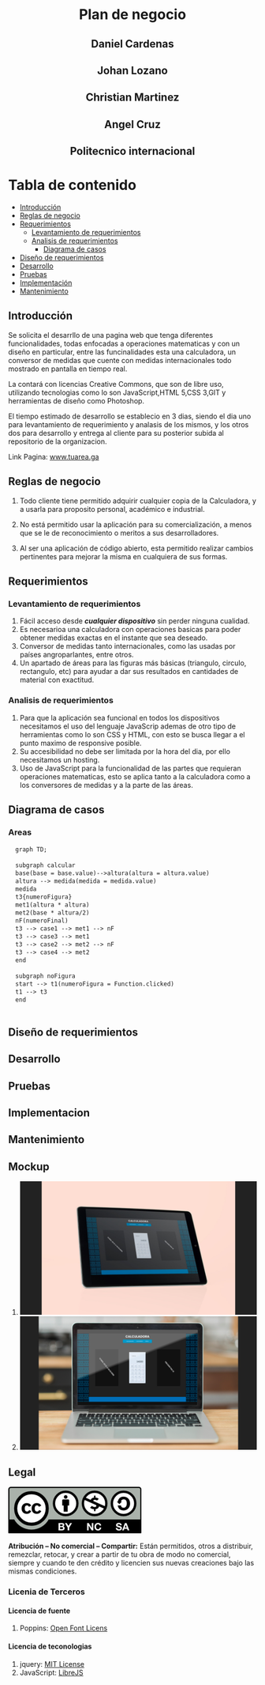 # <center> Plan de negocio</center>

## <center> Daniel Cardenas </center>

## <center>Johan Lozano </center>

## <center> Christian Martinez </center>

## <center> Angel Cruz </center>

## <center> Politecnico internacional</center>

# Tabla de contenido
  - [Introducción](#introduccion)
  - [Reglas de negocio](#reglas-de-negocio)
  - [Requerimientos](#requerimientos)
    - [Levantamiento de requerimientos](#levantamiento-de-requerimientos)
    - [Analisis de requerimientos](#analisis-de-requerimientos)
      - [Diagrama de casos](#diagrama-de-casos)
  - [Diseño de requerimientos](#diseño-de-requerimientos)
  - [Desarrollo](#desarrollo)
  - [Pruebas](#pruebas)
  - [Implementación](#implementacion)
  - [Mantenimiento](#mantenimiento)
 

## Introducción
Se solicita el desarrllo de una pagina web que tenga diferentes funcionalidades, todas enfocadas a operaciones matematicas y con un diseño en particular, entre las funcinalidades esta una calculadora, un conversor de medidas que cuente con medidas internacionales todo mostrado en pantalla en tiempo real. 

La contará con licencias Creative Commons, que son de libre uso, utilizando tecnologias como lo son JavaScript,HTML 5,CSS 3,GIT y herramientas de diseño como Photoshop.

El tiempo estimado de desarrollo se establecio en 3 dias, siendo el dia uno para levantamiento de requerimiento y analasis de los mismos, y los otros dos para desarrollo y entrega al cliente para su posterior subida al repositorio de la organizacion.

Link Pagina: www.tuarea.ga

## Reglas de negocio
1. Todo cliente tiene permitido adquirir cualquier copia de la Calculadora, y a usarla para proposito personal, académico e industrial.

2. No está permitido usar la aplicación para su comercialización, a menos que se le de reconocimiento o meritos a sus desarrolladores.

3. Al ser una aplicación de código abierto, esta permitido realizar cambios pertinentes para mejorar la misma en cualquiera de sus formas.


## Requerimientos
### Levantamiento de requerimientos
  1. Fácil acceso desde <strong>*cualquier dispositivo*</strong> sin perder ninguna cualidad.
  2. Es necesarioa una calculadora con operaciones basicas para poder obtener medidas exactas en el instante que sea deseado. 
  3. Conversor de medidas tanto internacionales, como las usadas por países angroparlantes, entre otros.
  4. Un apartado de áreas para las figuras más básicas (triangulo, circulo, rectangulo, etc) para ayudar a dar sus resultados en cantidades de material con exactitud.
  
### Analisis de requerimientos
  1. Para que la aplicación sea funcional en todos los dispositivos necesitamos el uso del lenguaje JavaScrip ademas de otro tipo de herramientas como lo son CSS y   HTML, con esto se busca llegar a el punto maximo de responsive posible.
  2. Su accesibilidad no debe ser limitada por la hora del dia, por ello necesitamos un hosting.
  3. Uso de JavaScript para la funcionalidad de las partes que requieran operaciones matematicas, esto se aplica tanto a la calculadora como a los conversores de medidas y a la parte de las áreas.
## Diagrama de casos
### Areas
  ```mermaid
    graph TD;

    subgraph calcular
    base(base = base.value)-->altura(altura = altura.value)
    altura --> medida(medida = medida.value)
    medida
    t3{numeroFigura}
    met1(altura * altura)
    met2(base * altura/2)
    nF(numeroFinal)
    t3 --> case1 --> met1 --> nF
    t3 --> case3 --> met1 
    t3 --> case2 --> met2 --> nF
    t3 --> case4 --> met2 
    end

    subgraph noFigura
    start --> t1(numeroFigura = Function.clicked)
    t1 --> t3
    end
    
``` 

## Diseño de requerimientos

## Desarrollo
## Pruebas
## Implementacion
## Mantenimiento
## Mockup
  1. ![Imagén](img/Mockup1.png)
  2. ![Imagen](img/mockup2.png)

## Legal
![Imagén](img/Licencia.png)
   
   <strong> Atribución – No comercial – Compartir:</strong> Están permitidos, otros a distribuir, remezclar, retocar, y crear a partir de tu obra de modo no comercial, siempre y cuando te den crédito y licencien sus nuevas creaciones bajo las mismas condiciones.
   
### Licenia de Terceros
#### Licencia de fuente 
  1. Poppins: [Open Font Licens](https://fonts.google.com/specimen/Poppins?query=POPPINS&preview.text_type=custom&selection.family=Poppins:wght@500)
#### Licencia de teconologias
  1. jquery: [MIT License](https://github.com/jquery/jquery) 
  2. JavaScript: [LibreJS](https://www.gnu.org/software/librejs/index.html)
   




   


